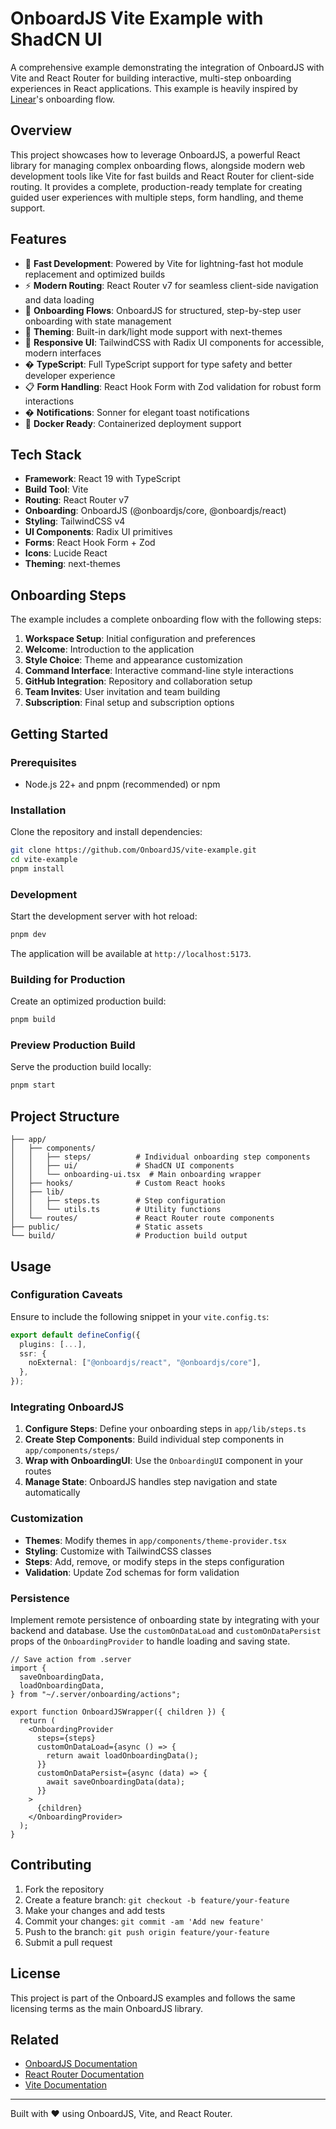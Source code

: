 # OnboardJS Vite Example with ShadCN UI

A comprehensive example demonstrating the integration of OnboardJS with Vite and React Router for building interactive, multi-step onboarding experiences in React applications. This example is heavily inspired by [Linear](https://linear.app/)'s onboarding flow.

## Overview

This project showcases how to leverage OnboardJS, a powerful React library for managing complex onboarding flows, alongside modern web development tools like Vite for fast builds and React Router for client-side routing. It provides a complete, production-ready template for creating guided user experiences with multiple steps, form handling, and theme support.

## Features

- 🚀 **Fast Development**: Powered by Vite for lightning-fast hot module replacement and optimized builds
- ⚡️ **Modern Routing**: React Router v7 for seamless client-side navigation and data loading
- 🎯 **Onboarding Flows**: OnboardJS for structured, step-by-step user onboarding with state management
- 🎨 **Theming**: Built-in dark/light mode support with next-themes
- 📱 **Responsive UI**: TailwindCSS with Radix UI components for accessible, modern interfaces
- � **TypeScript**: Full TypeScript support for type safety and better developer experience
- 📋 **Form Handling**: React Hook Form with Zod validation for robust form interactions
- � **Notifications**: Sonner for elegant toast notifications
- 🐳 **Docker Ready**: Containerized deployment support

## Tech Stack

- **Framework**: React 19 with TypeScript
- **Build Tool**: Vite
- **Routing**: React Router v7
- **Onboarding**: OnboardJS (@onboardjs/core, @onboardjs/react)
- **Styling**: TailwindCSS v4
- **UI Components**: Radix UI primitives
- **Forms**: React Hook Form + Zod
- **Icons**: Lucide React
- **Theming**: next-themes

## Onboarding Steps

The example includes a complete onboarding flow with the following steps:

1. **Workspace Setup**: Initial configuration and preferences
2. **Welcome**: Introduction to the application
3. **Style Choice**: Theme and appearance customization
4. **Command Interface**: Interactive command-line style interactions
5. **GitHub Integration**: Repository and collaboration setup
6. **Team Invites**: User invitation and team building
7. **Subscription**: Final setup and subscription options

## Getting Started

### Prerequisites

- Node.js 22+ and pnpm (recommended) or npm

### Installation

Clone the repository and install dependencies:

```bash
git clone https://github.com/OnboardJS/vite-example.git
cd vite-example
pnpm install
```

### Development

Start the development server with hot reload:

```bash
pnpm dev
```

The application will be available at `http://localhost:5173`.

### Building for Production

Create an optimized production build:

```bash
pnpm build
```

### Preview Production Build

Serve the production build locally:

```bash
pnpm start
```

## Project Structure

```
├── app/
│   ├── components/
│   │   ├── steps/          # Individual onboarding step components
│   │   ├── ui/             # ShadCN UI components
│   │   └── onboarding-ui.tsx  # Main onboarding wrapper
│   ├── hooks/              # Custom React hooks
│   ├── lib/
│   │   ├── steps.ts        # Step configuration
│   │   └── utils.ts        # Utility functions
│   └── routes/             # React Router route components
├── public/                 # Static assets
└── build/                  # Production build output
```

## Usage

### Configuration Caveats

Ensure to include the following snippet in your `vite.config.ts`:

```ts
export default defineConfig({
  plugins: [...],
  ssr: {
    noExternal: ["@onboardjs/react", "@onboardjs/core"],
  },
});
```

### Integrating OnboardJS

1. **Configure Steps**: Define your onboarding steps in `app/lib/steps.ts`
2. **Create Step Components**: Build individual step components in `app/components/steps/`
3. **Wrap with OnboardingUI**: Use the `OnboardingUI` component in your routes
4. **Manage State**: OnboardJS handles step navigation and state automatically

### Customization

- **Themes**: Modify themes in `app/components/theme-provider.tsx`
- **Styling**: Customize with TailwindCSS classes
- **Steps**: Add, remove, or modify steps in the steps configuration
- **Validation**: Update Zod schemas for form validation

### Persistence

Implement remote persistence of onboarding state by integrating with your backend and database.
Use the `customOnDataLoad` and `customOnDataPersist` props of the `OnboardingProvider` to handle loading and saving state.

```tsx
// Save action from .server
import {
  saveOnboardingData,
  loadOnboardingData,
} from "~/.server/onboarding/actions";

export function OnboardJSWrapper({ children }) {
  return (
    <OnboardingProvider
      steps={steps}
      customOnDataLoad={async () => {
        return await loadOnboardingData();
      }}
      customOnDataPersist={async (data) => {
        await saveOnboardingData(data);
      }}
    >
      {children}
    </OnboardingProvider>
  );
}
```

## Contributing

1. Fork the repository
2. Create a feature branch: `git checkout -b feature/your-feature`
3. Make your changes and add tests
4. Commit your changes: `git commit -am 'Add new feature'`
5. Push to the branch: `git push origin feature/your-feature`
6. Submit a pull request

## License

This project is part of the OnboardJS examples and follows the same licensing terms as the main OnboardJS library.

## Related

- [OnboardJS Documentation](https://onboardjs.com/)
- [React Router Documentation](https://reactrouter.com/)
- [Vite Documentation](https://vitejs.dev/)

---

Built with ❤️ using OnboardJS, Vite, and React Router.
